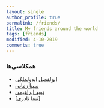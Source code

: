 ```yaml
---
layout: single
author_profile: true
permalink: /friends/
title: My friends around the world
tags: [friends]
modified: 4-10-2019
comments: true
---
```


### همکلاسی‌ها
* ابولفضل ابدولملکی
* [سینا زمانی](https://sinazamani9364.github.io)
* [نوید ابراهیمی](https://ebrahiminavid.github.io)
* [نیما نادری]  <!-- (https://nimanr4.github.io) -->



